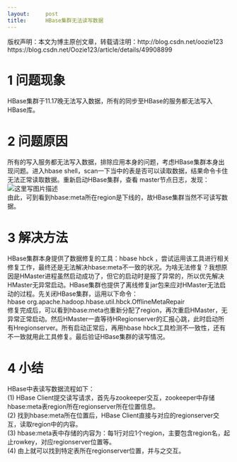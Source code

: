 ```yaml
---
layout:     post
title:      HBase集群无法读写数据
---
```

<div id="article_content" class="article_content clearfix csdn-tracking-statistics" data-pid="blog" data-mod="popu_307" data-dsm="post">
								<div class="article-copyright">
					版权声明：本文为博主原创文章，转载请注明：http://blog.csdn.net/oozie123					https://blog.csdn.net/Oozie123/article/details/49908899				</div>
								            <div id="content_views" class="markdown_views prism-atom-one-dark">
							<!-- flowchart 箭头图标 勿删 -->
							<svg xmlns="http://www.w3.org/2000/svg" style="display: none;"><path stroke-linecap="round" d="M5,0 0,2.5 5,5z" id="raphael-marker-block" style="-webkit-tap-highlight-color: rgba(0, 0, 0, 0);"></path></svg>
							<h1 id="1-问题现象">1 问题现象</h1>

<p>HBase集群于11.17晚无法写入数据，所有的同步至HBase的服务都无法写入HBase库。</p>

<h1 id="2-问题原因">2 问题原因</h1>

<p>所有的写入服务都无法写入数据，排除应用本身的问题，考虑HBase集群本身出现问题。进入hbase shell，scan一下当中的表是否可以读取数据，结果命令卡住无法正常读取数据。重新启动HBase集群，查看 master节点日志，发现： <br>
<img src="https://img-blog.csdn.net/20151118162208754" alt="这里写图片描述" title=""> <br>
由此，可到看到hbase:meta所在region是下线的，故HBase集群当然不可读写数据。</p>

<h1 id="3-解决方法">3 解决方法</h1>

<p>HBase集群本身提供了数据修复的工具：hbase hbck ，尝试运用该工具进行相关修复工作，最终还是无法解决hbase:meta不一致的状况。为啥无法修复？我想原因是HMaster进程虽然启动成功了，但它的启动时是报了异常的，所以优先解决HMaster无异常启动。HBase集群也提供了离线修复jar包来应对HMaster无法启动的过程。先关闭HBase集群，运用以下命令： <br>
hbase org.apache.hadoop.hbase.util.hbck.OfflineMetaRepair <br>
修复完成后，可以看到hbase:meta也重新分配了region，再次重启HMaster，无异常正常启动。然后HMaster一直等待HRegionserver的汇报心跳，此时启动所有Hregionserver。所有启动正常后，再用hbase hbck工具检测不一致性，还有不一致就用此工具修复。最后验证HBase集群的读写情况。</p>

<h1 id="4-小结">4 小结</h1>

<p>HBase中表读写数据流程如下： <br>
(1) HBase Client提交读写请求，首先与zookeeper交互，zookeeper中存储hbase:meta表region所在regionserver所在位置信息。 <br>
(2) 找到hbase:meta所在位置后，HBase Client直接与对应的regionserver交互，读取region中的内容。 <br>
(3) hbase:meta表中存储的内容为：每1行对应1个region，主要包含region名，起止rowkey，对应regionserver位置等。 <br>
(4) 由上就可以找到特定表所在regionserver位置，并与之交互。</p>            </div>
						<link href="https://csdnimg.cn/release/phoenix/mdeditor/markdown_views-9e5741c4b9.css" rel="stylesheet">
                </div>